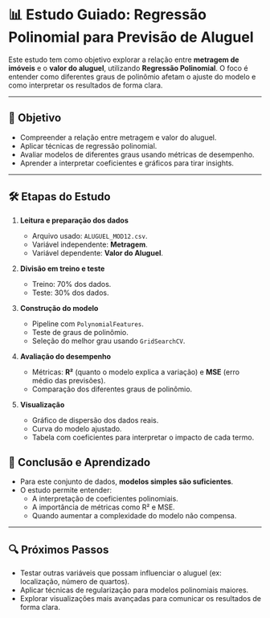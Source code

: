 # 📊 Estudo Guiado: Regressão Polinomial para Previsão de Aluguel

Este estudo tem como objetivo explorar a relação entre **metragem de imóveis** e o **valor do aluguel**, utilizando **Regressão Polinomial**. O foco é entender como diferentes graus de polinômio afetam o ajuste do modelo e como interpretar os resultados de forma clara.

---

## 🎯 Objetivo
- Compreender a relação entre metragem e valor do aluguel.
- Aplicar técnicas de regressão polinomial.
- Avaliar modelos de diferentes graus usando métricas de desempenho.
- Aprender a interpretar coeficientes e gráficos para tirar insights.

---

## 🛠️ Etapas do Estudo

1. **Leitura e preparação dos dados**
   - Arquivo usado: `ALUGUEL_MOD12.csv`.
   - Variável independente: **Metragem**.
   - Variável dependente: **Valor do Aluguel**.
   
2. **Divisão em treino e teste**
   - Treino: 70% dos dados.
   - Teste: 30% dos dados.
   
3. **Construção do modelo**
   - Pipeline com `PolynomialFeatures`.
   - Teste de graus de polinômio. 
   - Seleção do melhor grau usando `GridSearchCV`.

4. **Avaliação do desempenho**
   - Métricas: **R²** (quanto o modelo explica a variação) e **MSE** (erro médio das previsões).
   - Comparação dos diferentes graus de polinômio.

5. **Visualização**
   - Gráfico de dispersão dos dados reais.
   - Curva do modelo ajustado.
   - Tabela com coeficientes para interpretar o impacto de cada termo.
   

## 📝 Conclusão e Aprendizado
- Para este conjunto de dados, **modelos simples são suficientes**.  
- O estudo permite entender:
  - A interpretação de coeficientes polinomiais.
  - A importância de métricas como R² e MSE.
  - Quando aumentar a complexidade do modelo não compensa.

---

## 🔍 Próximos Passos
- Testar outras variáveis que possam influenciar o aluguel (ex: localização, número de quartos).  
- Aplicar técnicas de regularização para modelos polinomiais maiores.  
- Explorar visualizações mais avançadas para comunicar os resultados de forma clara.
